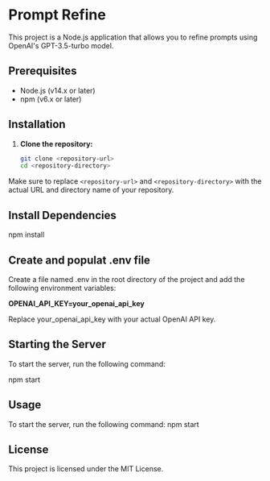 # Prompt Refine

This project is a Node.js application that allows you to refine prompts using OpenAI's GPT-3.5-turbo model.

## Prerequisites

- Node.js (v14.x or later)
- npm (v6.x or later)

## Installation

1. **Clone the repository:**

   ```bash
   git clone <repository-url>
   cd <repository-directory>
   ```

Make sure to replace `<repository-url>` and `<repository-directory>` with the actual URL and directory name of your repository.

## Install Dependencies

npm install

## Create and populat .env file

Create a file named .env in the root directory of the project and add the following environment variables:

**OPENAI_API_KEY=your_openai_api_key**

Replace your_openai_api_key with your actual OpenAI API key.

## Starting the Server

To start the server, run the following command:

npm start

## Usage

To start the server, run the following command:
npm start

## License

This project is licensed under the MIT License.
